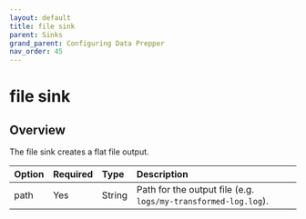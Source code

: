 ```yaml
---
layout: default
title: file sink
parent: Sinks
grand_parent: Configuring Data Prepper
nav_order: 45
---
```


# file sink

## Overview

The file sink creates a flat file output.

Option | Required | Type | Description
:--- | :--- | :--- | :---
path | Yes | String | Path for the output file (e.g. `logs/my-transformed-log.log`).

<!--- ## Configuration

Content will be added to this section.

## Metrics

Content will be added to this section. --->